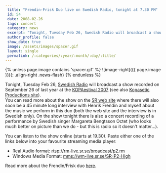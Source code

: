```yaml
---
 title: "Frendin-Frisk Duo live on Swedish Radio, tonight at 7.30 PM"
 id: 54
 date: 2008-02-26
 tags: concert
 category: news
 excerpt: "Tonight, Tuesday Feb 26, Swedish Radio will broadcast a show recorded on September 26 of last year at the KOPAestival 2007 (see also Kopasetic Productions site)...."
 author_profile: false
 show_date: true
 image: /assets/images/spacer.gif
 layout: single
 permalink: /:categories/:year/:month/:day/:title/
---
```

{% unless page.image contains 'spacer.gif' %}
   ![image-right]({{ page.image }}){: .align-right .news-flash}
{% endunless %}

Tonight, Tuesday Feb 26, <a href="http://www.sr.se/p2">Swedish Radio</a> will broadcast a show recorded on September 26 of last year at the <a href="http://www.henrikfrisk.com/index.jsp?metaId=music&id=news&about=1&field=id&query=50&show=-1">KOPAestival 2007</a> (see also <a href="http://www.kopasetic.se/">Kopasetic Productions site</a>).<br />
You can read more about the show on the <a href="http://www.sr.se/cgi-bin/p2/program/artikel.asp?ProgramID=3015&Nyheter=1&artikel=1912265">SR web site</a> where there will also soon be a 45 minute long interview with Henrik Frendin and myself about the music we perform in this duo (both the web site and the interview is in Swedish only). On the show tonight there is also a concert recording of a performance by Swedish singer Margareta Bengtsson Octet (who looks much better on picture than we do - but this is radio so it doesn't matter...).



You can listen to the show online (starts at 19.30). Paste either one of the links below into your favourite streaming media player:
<ul>
<li>Real Audio format: <a href="rtsp://rm-live.sr.se/broadcast/p2.rm">rtsp://rm-live.sr.se/broadcast/p2.rm</a></li>
<li>Windows Media Format: <a href="mms://wm-live.sr.se/SR-P2-High">mms://wm-live.sr.se/SR-P2-High</a>
</ul>


Read more about the Frendin/Frisk duo <a href="http://www.henrikfrisk.com/index.jsp?metaId=music&id=proj&about=1&field=created&query=2006-01-10">here</a>.

